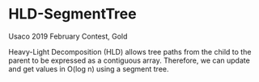 # HLD-SegmentTree

Usaco 2019 February Contest, Gold 

Heavy-Light Decomposition (HLD) allows tree paths from the child to the parent to be expressed as a contiguous array. Therefore, we can  update and get values in O(log n) using a segment tree. 
